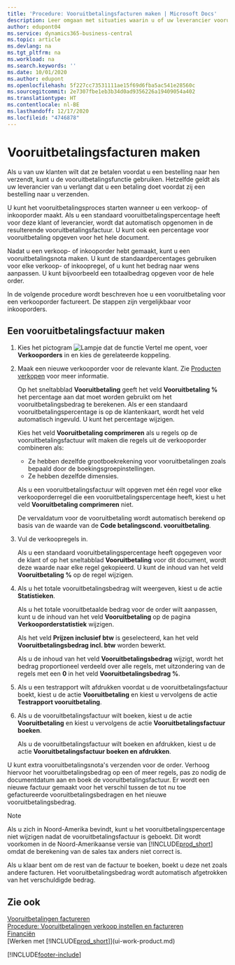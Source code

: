 ```yaml
---
title: 'Procedure: Vooruitbetalingsfacturen maken | Microsoft Docs'
description: Leer omgaan met situaties waarin u of uw leverancier vooruitbetaling verlangt.
author: edupont04
ms.service: dynamics365-business-central
ms.topic: article
ms.devlang: na
ms.tgt_pltfrm: na
ms.workload: na
ms.search.keywords: ''
ms.date: 10/01/2020
ms.author: edupont
ms.openlocfilehash: 5f227cc73531111ae15f69d6fba5ac541e28560c
ms.sourcegitcommit: 2e7307fbe1eb3b34d0ad9356226a19409054a402
ms.translationtype: HT
ms.contentlocale: nl-BE
ms.lasthandoff: 12/17/2020
ms.locfileid: "4746878"
---
```

# <a name="create-prepayment-invoices"></a>Vooruitbetalingsfacturen maken

Als u van uw klanten wilt dat ze betalen voordat u een bestelling naar hen verzendt, kunt u de vooruitbetalingsfunctie gebruiken. Hetzelfde geldt als uw leverancier van u verlangt dat u een betaling doet voordat zij een bestelling naar u verzenden.  

U kunt het vooruitbetalingsproces starten wanneer u een verkoop- of inkooporder maakt. Als u een standaard vooruitbetalingspercentage heeft voor deze klant of leverancier, wordt dat automatisch opgenomen in de resulterende vooruitbetalingsfactuur. U kunt ook een percentage voor vooruitbetaling opgeven voor het hele document.

Nadat u een verkoop- of inkooporder hebt gemaakt, kunt u een vooruitbetalingsnota maken. U kunt de standaardpercentages gebruiken voor elke verkoop- of inkoopregel, of u kunt het bedrag naar wens aanpassen. U kunt bijvoorbeeld een totaalbedrag opgeven voor de hele order.  

In de volgende procedure wordt beschreven hoe u een vooruitbetaling voor een verkooporder factureert. De stappen zijn vergelijkbaar voor inkooporders.  

## <a name="to-create-a-prepayment-invoice"></a>Een vooruitbetalingsfactuur maken

1. Kies het pictogram ![Lampje dat de functie Vertel me opent](media/ui-search/search_small.png "Vertel me wat u wilt doen"), voer **Verkooporders** in en kies de gerelateerde koppeling.  
2. Maak een nieuwe verkooporder voor de relevante klant. Zie [Producten verkopen](sales-how-sell-products.md) voor meer informatie.  

    Op het sneltabblad **Vooruitbetaling** geeft het veld **Vooruitbetaling %** het percentage aan dat moet worden gebruikt om het vooruitbetalingsbedrag te berekenen. Als er een standaard vooruitbetalingspercentage is op de klantenkaart, wordt het veld automatisch ingevuld. U kunt het percentage wijzigen. <!--This percentage is applied to lines where the item on that line does not already specify a prepayment percentage. The prepayment percentage is only copied from the header to lines that do not copy the default prepayment percentage from the item.-->  

    Kies het veld **Vooruitbetaling comprimeren** als u regels op de vooruitbetalingsfactuur wilt maken die regels uit de verkooporder combineren als:  

    - Ze hebben dezelfde grootboekrekening voor vooruitbetalingen zoals bepaald door de boekingsgroepinstellingen.  
    - Ze hebben dezelfde dimensies.  

    Als u een vooruitbetalingsfactuur wilt opgeven met één regel voor elke verkooporderregel die een vooruitbetalingspercentage heeft, kiest u het veld **Vooruitbetaling comprimeren** niet.  

    De vervaldatum voor de vooruitbetaling wordt automatisch berekend op basis van de waarde van de **Code betalingscond. vooruitbetaling**.

3. Vul de verkoopregels in.  

    Als u een standaard vooruitbetalingspercentage heeft opgegeven voor de klant of op het sneltabblad **Vooruitbetaling** voor dit document, wordt deze waarde naar elke regel gekopieerd. U kunt de inhoud van het veld **Vooruitbetaling %** op de regel wijzigen.  

4. Als u het totale vooruitbetalingsbedrag wilt weergeven, kiest u de actie **Statistieken**.

    Als u het totale vooruitbetaalde bedrag voor de order wilt aanpassen, kunt u de inhoud van het veld **Vooruitbetaling** op de pagina **Verkooporderstatistiek** wijzigen.  

    Als het veld **Prijzen inclusief btw** is geselecteerd, kan het veld **Vooruitbetalingsbedrag incl. btw** worden bewerkt.  

    Als u de inhoud van het veld **Vooruitbetalingsbedrag** wijzigt, wordt het bedrag proportioneel verdeeld over alle regels, met uitzondering van de regels met een **0** in het veld **Vooruitbetalingsbedrag %**.  

5. Als u een testrapport wilt afdrukken voordat u de vooruitbetalingsfactuur boekt, kiest u de actie **Vooruitbetaling** en kiest u vervolgens de actie **Testrapport vooruitbetaling**.  
6. Als u de vooruitbetalingsfactuur wilt boeken, kiest u de actie **Vooruitbetaling** en kiest u vervolgens de actie **Vooruitbetalingsfactuur boeken**.  

    Als u de vooruitbetalingsfactuur wilt boeken en afdrukken, kiest u de actie **Vooruitbetalingsfactuur boeken en afdrukken**.  

U kunt extra vooruitbetalingsnota's verzenden voor de order. Verhoog hiervoor het vooruitbetalingsbedrag op een of meer regels, pas zo nodig de documentdatum aan en boek de vooruitbetalingsfactuur. Er wordt een nieuwe factuur gemaakt voor het verschil tussen de tot nu toe gefactureerde vooruitbetalingsbedragen en het nieuwe vooruitbetalingsbedrag.  

> [!NOTE]  
> Als u zich in Noord-Amerika bevindt, kunt u het vooruitbetalingspercentage niet wijzigen nadat de vooruitbetalingsfactuur is geboekt. Dit wordt voorkomen in de Noord-Amerikaanse versie van [!INCLUDE[prod_short](includes/prod_short.md)] omdat de berekening van de sales tax anders niet correct is.  

 Als u klaar bent om de rest van de factuur te boeken, boekt u deze net zoals andere facturen. Het vooruitbetalingsbedrag wordt automatisch afgetrokken van het verschuldigde bedrag.  

## <a name="see-also"></a>Zie ook

[Vooruitbetalingen factureren](finance-invoice-prepayments.md)  
[Procedure: Vooruitbetalingen verkoop instellen en factureren](walkthrough-setting-up-and-invoicing-sales-prepayments.md)  
[Financiën](finance.md)  
[Werken met [!INCLUDE[prod_short](includes/prod_short.md)]](ui-work-product.md)


[!INCLUDE[footer-include](includes/footer-banner.md)]